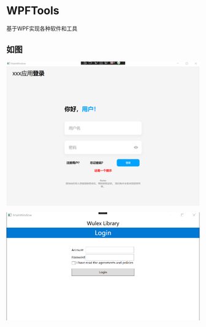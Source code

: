 # WPFTools
基于WPF实现各种软件和工具


## 如图
![image](https://raw.githubusercontent.com/WuLex/UsefulPicture/main/wpftools/WPFLoginUI.jpg)


![image](https://raw.githubusercontent.com/WuLex/UsefulPicture/main/wpftools/WPFLoginUIOne.png)

